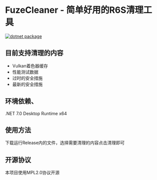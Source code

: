 # FuzeCleaner - 简单好用的R6S清理工具
[![dotnet package](https://github.com/GlacierLab/FuzeCleaner/actions/workflows/buildrelease.yml/badge.svg)](https://github.com/GlacierLab/FuzeCleaner/actions/workflows/buildrelease.yml)  
## 目前支持清理的内容
- Vulkan着色器缓存  
- 性能测试数据  
- 过时的安全措施  
- 最新的安全措施  

## 环境依赖、
.NET 7.0 Desktop Runtime x64  

## 使用方法
下载运行Release内的文件，选择需要清理的内容点击清理即可  

## 开源协议
本项目使用MPL2.0协议开源